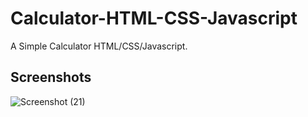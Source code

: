 # Calculator-HTML-CSS-Javascript
A Simple Calculator HTML/CSS/Javascript.

## Screenshots 

![Screenshot (21)](https://user-images.githubusercontent.com/65206951/112818422-b6782080-90ad-11eb-9f75-e411c1fd1a3b.png)

